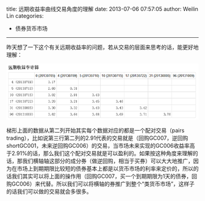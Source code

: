 title: 远期收益率曲线交易角度的理解
date: 2013-07-06 07:57:05
author: Weilin Lin
categories:
- 债券货币市场
---

昨天想了一下这个有关远期收益率的问题，若从交易的层面来思考的话，能更好地理解：

![Repo](/uploads/2013/07/Repo.png)

梯形上面的数据从第二列开始其实每个数据对应的都是一个配对交易（pairs trading），比如说第三行第二列的2.91代表的交易就是（回购GC007，逆回购shortGC001，未来逆回购GC006）的交易，当市场未来实现的GC006收益率高于2.91%的话，那么我们这个配对交易就是可以盈利的。如果按这种角度来理解的话，那我们横轴轴这部分的成分券（做逆回购，相当于买券）可以大大地推广，因为在市场上到期期限比较短的债券基本上都是以货币市场的利率来定价的，所以的话我们其实可以将上面的操作用（回购GC007，买一个到期期限为1天的债券，回购GC006）来代替。所以我们可以将横轴的券推广到整个“类货币市场”，这样子的话我们可以做的交易就会多很多。